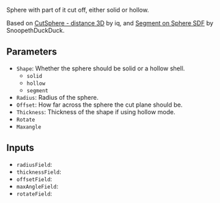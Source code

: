 Sphere with part of it cut off, either solid or hollow.

Based on [CutSphere - distance 3D](https://www.shadertoy.com/view/stKSzc) by iq, and [Segment on Sphere SDF](https://www.shadertoy.com/view/lfcyDM) by SnoopethDuckDuck.

## Parameters

* `Shape`: Whether the sphere should be solid or a hollow shell.
  * `solid`
  * `hollow`
  * `segment`
* `Radius`: Radius of the sphere.
* `Offset`: How far across the sphere the cut plane should be.
* `Thickness`: Thickness of the shape if using hollow mode.
* `Rotate`
* `Maxangle`

## Inputs

* `radiusField`: 
* `thicknessField`: 
* `offsetField`: 
* `maxAngleField`: 
* `rotateField`: 